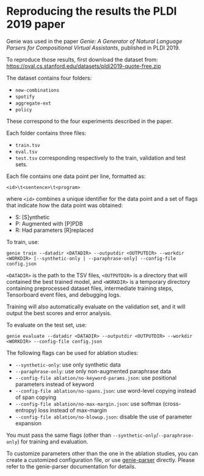 # Reproducing the results the PLDI 2019 paper

Genie was used in the paper _Genie: A Generator of Natural Language Parsers for Compositional Virtual Assistants_,
published in PLDI 2019.

To reproduce those results, first download the dataset from:
<https://oval.cs.stanford.edu/datasets/pldi2019-quote-free.zip>

The dataset contains four folders:
- `new-combinations`
- `spotify`
- `aggregate-ext`
- `policy`

These correspond to the four experiments described in the paper.

Each folder contains three files:
- `train.tsv`
- `eval.tsv`
- `test.tsv`
corresponding respectively to the train, validation and test sets.

Each file contains one data point per line, formatted as:
```
<id>\t<sentence>\t<program>
```
where `<id>` combines a unique identifier for the data point and a set of flags that
indicate how the data point was obtained:
- S: \[S\]ynthetic
- P: Augmented with \[P\]PDB
- R: Had parameters \[R\]replaced

To train, use:
```
genie train --datadir <DATADIR> --outputdir <OUTPUTDIR> --workdir <WORKDIR> [--synthetic-only | --paraphrase-only] --config-file config.json
```
`<DATADIR>` is the path to the TSV files, `<OUTPUTDIR>` is a directory that will
contained the best trained model, and `<WORKDIR>` is a temporary directory containing
preprocessed dataset files, intermediate training steps, Tensorboard event files,
and debugging logs.

Training will also automatically evaluate on the validation set, and it will output the best
scores and error analysis.

To evaluate on the test set, use:
```
genie evaluate --datadir <DATADIR> --outputdir <OUTPUTDIR> --workdir <WORKDIR> --config-file config.json
```

The following flags can be used for ablation studies:
- `--synthetic-only`: use only synthetic data
- `--paraphrase-only`: use only non-augmented paraphrase data
- `--config-file ablation/no-keyword-params.json`: use positional parameters instead of keyword
- `--config-file ablation/no-spans.json`: use word-level copying instead of span copying
- `--config-file ablation/no-max-margin.json`: use softmax (cross-entropy) loss instead of max-margin
- `--config-file ablation/no-blowup.json`: disable the use of parameter expansion

You must pass the same flags (other than `--synthetic-only`/`--paraphrase-only`)
for training and evaluation.

To customize parameters other than the one in the ablation studies, you
can create a customized configuration file, or use [genie-parser](https://github.com/Stanford-Mobisocial-IoT-Lab/genie-parser) directly.
Please refer to the genie-parser documentation for details.
